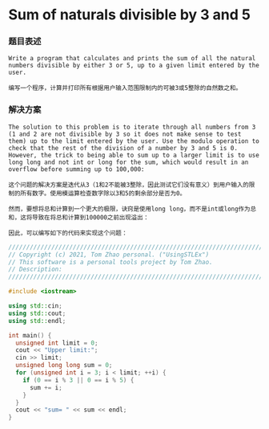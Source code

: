 # Sum of naturals divisible by 3 and 5

### 题目表述

    Write a program that calculates and prints the sum of all the natural numbers divisible by either 3 or 5, up to a given limit entered by the user.

    编写一个程序，计算并打印所有根据用户输入范围限制内的可被3或5整除的自然数之和。

### 解决方案

    The solution to this problem is to iterate through all numbers from 3 (1 and 2 are not divisible by 3 so it does not make sense to test them) up to the limit entered by the user. Use the modulo operation to check that the rest of the division of a number by 3 and 5 is 0.  
    However, the trick to being able to sum up to a larger limit is to use long long and not int or long for the sum, which would result in an overflow before summing up to 100,000:

    这个问题的解决方案是迭代从3（1和2不能被3整除，因此测试它们没有意义）到用户输入的限制的所有数字。使用模运算检查数字除以3和5的剩余部分是否为0。

    然而，要想将总和计算到一个更大的极限，诀窍是使用long long，而不是int或long作为总和，这将导致在将总和计算到100000之前出现溢出：

    因此，可以编写如下的代码来实现这个问题：

```cpp
///////////////////////////////////////////////////////////////////////////////////////////
// Copyright (c) 2021, Tom Zhao personal. ("UsingSTLEx")
// This software is a personal tools project by Tom Zhao.
// Description:
///////////////////////////////////////////////////////////////////////////////////////////

#include <iostream>

using std::cin;
using std::cout;
using std::endl;

int main() {
  unsigned int limit = 0;
  cout << "Upper limit:";
  cin >> limit;
  unsigned long long sum = 0;
  for (unsigned int i = 3; i < limit; ++i) {
    if (0 == i % 3 || 0 == i % 5) {
      sum += i;
    }
  }
  cout << "sum= " << sum << endl;
}
```
